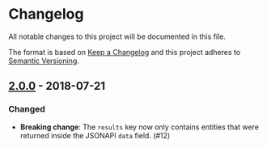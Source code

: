 # Changelog

All notable changes to this project will be documented in this file.

The format is based on [Keep a Changelog](http://keepachangelog.com/en/1.0.0/)
and this project adheres to [Semantic Versioning](http://semver.org/spec/v2.0.0.html).

## [2.0.0] - 2018-07-21

### Changed
- **Breaking change**: The `results` key now only contains entities that were returned inside the JSONAPI `data` field. (#12)

[2.0.0]: https://github.com/stevenpetryk/jsonapi-normalizer/compare/v1.2.0...v2.0.0
